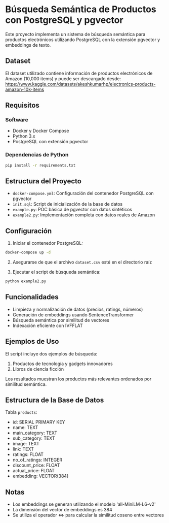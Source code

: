 # Búsqueda Semántica de Productos con PostgreSQL y pgvector

Este proyecto implementa un sistema de búsqueda semántica para productos electrónicos utilizando PostgreSQL con la extensión pgvector y embeddings de texto.

## Dataset
El dataset utilizado contiene información de productos electrónicos de Amazon (10,000 items) y puede ser descargado desde:
https://www.kaggle.com/datasets/akeshkumarhp/electronics-products-amazon-10k-items

## Requisitos

### Software
- Docker y Docker Compose
- Python 3.x
- PostgreSQL con extensión pgvector

### Dependencias de Python
```bash
pip install -r requirements.txt
```

## Estructura del Proyecto

- `docker-compose.yml`: Configuración del contenedor PostgreSQL con pgvector
- `init.sql`: Script de inicialización de la base de datos
- `example.py`: POC básica de pgvector con datos sintéticos
- `example2.py`: Implementación completa con datos reales de Amazon

## Configuración

1. Iniciar el contenedor PostgreSQL:
```bash
docker-compose up -d
```

2. Asegurarse de que el archivo `dataset.csv` esté en el directorio raíz

3. Ejecutar el script de búsqueda semántica:
```bash
python example2.py
```

## Funcionalidades

- Limpieza y normalización de datos (precios, ratings, números)
- Generación de embeddings usando SentenceTransformer
- Búsqueda semántica por similitud de vectores
- Indexación eficiente con IVFFLAT

## Ejemplos de Uso

El script incluye dos ejemplos de búsqueda:
1. Productos de tecnología y gadgets innovadores
2. Libros de ciencia ficción

Los resultados muestran los productos más relevantes ordenados por similitud semántica.

## Estructura de la Base de Datos

Tabla `products`:
- id: SERIAL PRIMARY KEY
- name: TEXT
- main_category: TEXT
- sub_category: TEXT
- image: TEXT
- link: TEXT
- ratings: FLOAT
- no_of_ratings: INTEGER
- discount_price: FLOAT
- actual_price: FLOAT
- embedding: VECTOR(384)

## Notas
- Los embeddings se generan utilizando el modelo 'all-MiniLM-L6-v2'
- La dimensión del vector de embeddings es 384
- Se utiliza el operador <=> para calcular la similitud coseno entre vectores